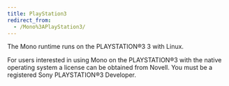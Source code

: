 ```yaml
---
title: PlayStation3
redirect_from:
  - /Mono%3APlayStation3/
---
```


The Mono runtime runs on the PLAYSTATION®3 3 with Linux.

For users interested in using Mono on the PLAYSTATION®3 with the native operating system a license can be obtained from Novell. You must be a registered Sony PLAYSTATION®3 Developer.
